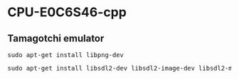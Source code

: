 # CPU-E0C6S46-cpp

## Tamagotchi emulator

<pre>
sudo apt-get install libpng-dev
</pre>

<pre>
sudo apt-get install libsdl2-dev libsdl2-image-dev libsdl2-mixer-dev libsdl2-net-dev libsdl2-ttf-dev
</pre>
